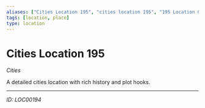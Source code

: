 ```yaml
---
aliases: ["Cities Location 195", "cities location 195", "195 Location Cities"]
tags: [location, place]
type: location
---
```


# Cities Location 195

*Cities*

A detailed cities location with rich history and plot hooks.

---
*ID: LOC00194*